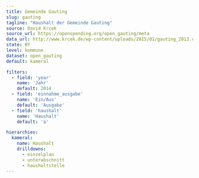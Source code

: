 ```yaml
---
title: Gemeinde Gauting
slug: gauting
tagline: "Haushalt der Gemeinde Gauting"
source: David Krcek
source_url: https://openspending.org/open_gauting/meta
data_url: http://www.krcek.de/wp-content/uploads/2015/01/gauting_2013.csv
state: BY
level: kommune
dataset: open_gauting
default: kameral

filters:
  - field: 'year'
    name: 'Jahr'
    default: 2014
  - field: 'einnahme_ausgabe'
    name: 'Ein/Aus'
    default: 'Ausgabe'
  - field: 'haushalt'
    name: 'Haushalt'
    default: 'a'

hierarchies:
  kameral:
    name: Haushalt
    drilldowns:
      - einzelplan
      - unterabschnitt
      - haushaltstelle
---
```


